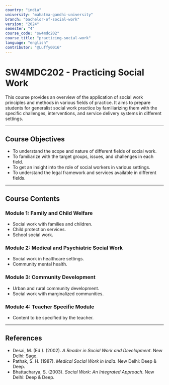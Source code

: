 ```yaml
---
country: "india"
university: "mahatma-gandhi-university"
branch: "bachelor-of-social-work"
version: "2024"
semester: "4"
course_code: "sw4mdc202"
course_title: "practicing-social-work"
language: "english"
contributor: "@Luffy0016"
---
```

# SW4MDC202 - Practicing Social Work

This course provides an overview of the application of social work principles and methods in various fields of practice. It aims to prepare students for generalist social work practice by familiarizing them with the specific challenges, interventions, and service delivery systems in different settings.

---
## Course Objectives

* To understand the scope and nature of different fields of social work.
* To familiarize with the target groups, issues, and challenges in each field.
* To get an insight into the role of social workers in various settings.
* To understand the legal framework and services available in different fields.

---
## Course Contents

### Module 1: Family and Child Welfare
* Social work with families and children.
* Child protection services.
* School social work.

### Module 2: Medical and Psychiatric Social Work
* Social work in healthcare settings.
* Community mental health.

### Module 3: Community Development
* Urban and rural community development.
* Social work with marginalized communities.

### Module 4: Teacher Specific Module
* Content to be specified by the teacher.

---
## References
* Desai, M. (Ed.). (2002). *A Reader in Social Work and Development*. New Delhi: Sage.
* Pathak, S. H. (1987). *Medical Social Work in India*. New Delhi: Deep & Deep.
* Bhattacharya, S. (2003). *Social Work: An Integrated Approach*. New Delhi: Deep & Deep.
